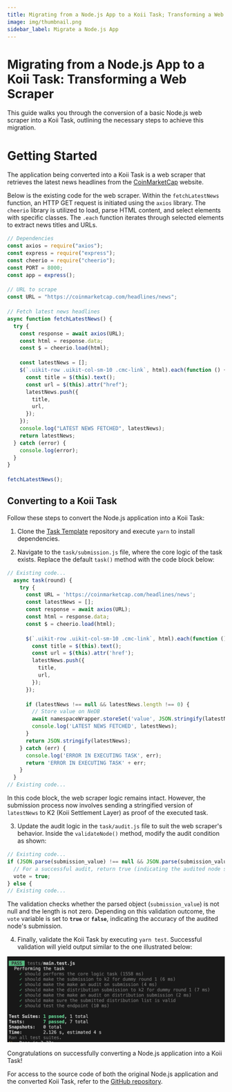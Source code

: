 ```yaml
---
title: Migrating from a Node.js App to a Koii Task; Transforming a Web Scraper
image: img/thumbnail.png
sidebar_label: Migrate a Node.js App
---
```


# Migrating from a Node.js App to a Koii Task: Transforming a Web Scraper

This guide walks you through the conversion of a basic Node.js web scraper into a Koii Task, outlining the necessary steps to achieve this migration.

# Getting Started

The application being converted into a Koii Task is a web scraper that retrieves the latest news headlines from the [CoinMarketCap](https://coinmarketcap.com/headlines/news) website.

Below is the existing code for the web scraper. Within the `fetchLatestNews` function, an HTTP GET request is initiated using the `axios` library. The `cheerio` library is utilized to load, parse HTML content, and select elements with specific classes. The `.each` function iterates through selected elements to extract news titles and URLs.

```js
// Dependencies
const axios = require("axios");
const express = require("express");
const cheerio = require("cheerio");
const PORT = 8000;
const app = express();

// URL to scrape
const URL = "https://coinmarketcap.com/headlines/news";

// Fetch latest news headlines
async function fetchLatestNews() {
  try {
    const response = await axios(URL);
    const html = response.data;
    const $ = cheerio.load(html);

    const latestNews = [];
    $(`.uikit-row .uikit-col-sm-10 .cmc-link`, html).each(function () {
      const title = $(this).text();
      const url = $(this).attr("href");
      latestNews.push({
        title,
        url,
      });
    });
    console.log("LATEST NEWS FETCHED", latestNews);
    return latestNews;
  } catch (error) {
    console.log(error);
  }
}

fetchLatestNews();
```

## Converting to a Koii Task

Follow these steps to convert the Node.js application into a Koii Task:

1. Clone the [Task Template](https://github.com/koii-network/task-template) repository and execute `yarn` to install dependencies.

2. Navigate to the `task/submission.js` file, where the core logic of the task exists. Replace the default `task()` method with the code block below:

  ```js title="/task/submission.js"
  // Existing code...
    async task(round) {
      try {
        const URL = 'https://coinmarketcap.com/headlines/news';
        const latestNews = [];
        const response = await axios(URL);
        const html = response.data;
        const $ = cheerio.load(html);

        $(`.uikit-row .uikit-col-sm-10 .cmc-link`, html).each(function () {
          const title = $(this).text();
          const url = $(this).attr('href');
          latestNews.push({
            title,
            url,
          });
        });

        if (latestNews !== null && latestNews.length !== 0) {
          // Store value on NeDB
          await namespaceWrapper.storeSet('value', JSON.stringify(latestNews));
          console.log('LATEST NEWS FETCHED', latestNews);
        }
        return JSON.stringify(latestNews);
      } catch (err) {
        console.log('ERROR IN EXECUTING TASK', err);
        return 'ERROR IN EXECUTING TASK' + err;
      }
    }
  // Existing code...
  ```

  In this code block, the web scraper logic remains intact. However, the submission process now involves sending a stringified version of `latestNews` to K2 (Koii Settlement Layer) as proof of the executed task.

3. Update the audit logic in the `task/audit.js` file to suit the web scraper's behavior. Inside the `validateNode()` method, modify the audit condition as shown:

  ```js title="/task/audit.js"
  // Existing code...
  if (JSON.parse(submission_value) !== null && JSON.parse(submission_value).length !== 0) {
    // For a successful audit, return true (indicating the audited node submission is correct)
    vote = true;
  } else {
  // Existing code...
  ```

  The validation checks whether the parsed object (`submission_value`) is not null and the length is not zero. Depending on this validation outcome, the `vote` variable is set to **`true`** or **`false`**, indicating the accuracy of the audited node's submission.

4. Finally, validate the Koii Task by executing `yarn test`. Successful validation will yield output similar to the one illustrated below:

  ![Test](./img/test.png)

Congratulations on successfully converting a Node.js application into a Koii Task!

For access to the source code of both the original Node.js application and the converted Koii Task, refer to the [GitHub repository](https://github.com/Giftea/web-scraper).
